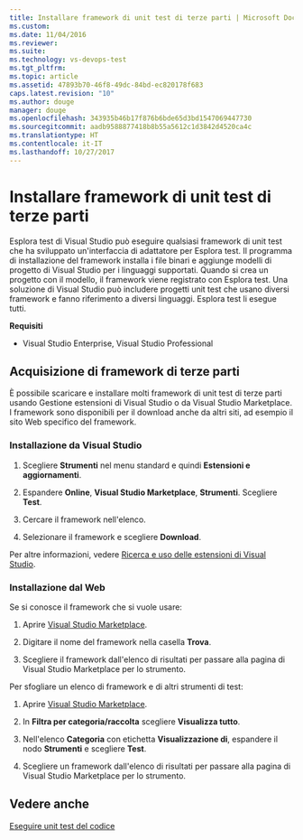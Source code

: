 ```yaml
---
title: Installare framework di unit test di terze parti | Microsoft Docs
ms.custom: 
ms.date: 11/04/2016
ms.reviewer: 
ms.suite: 
ms.technology: vs-devops-test
ms.tgt_pltfrm: 
ms.topic: article
ms.assetid: 47893b70-46f8-49dc-84bd-ec820178f683
caps.latest.revision: "10"
ms.author: douge
manager: douge
ms.openlocfilehash: 343935b46b17f876b6bde65d3bd1547069447730
ms.sourcegitcommit: aadb9588877418b8b55a5612c1d3842d4520ca4c
ms.translationtype: HT
ms.contentlocale: it-IT
ms.lasthandoff: 10/27/2017
---
```

# <a name="install-third-party-unit-test-frameworks"></a>Installare framework di unit test di terze parti
Esplora test di Visual Studio può eseguire qualsiasi framework di unit test che ha sviluppato un'interfaccia di adattatore per Esplora test. Il programma di installazione del framework installa i file binari e aggiunge modelli di progetto di Visual Studio per i linguaggi supportati. Quando si crea un progetto con il modello, il framework viene registrato con Esplora test. Una soluzione di Visual Studio può includere progetti unit test che usano diversi framework e fanno riferimento a diversi linguaggi. Esplora test li esegue tutti.  
  
 **Requisiti**  
  
-   Visual Studio Enterprise, Visual Studio Professional  
  
## <a name="acquiring-third-party-frameworks"></a>Acquisizione di framework di terze parti  
 È possibile scaricare e installare molti framework di unit test di terze parti usando Gestione estensioni di Visual Studio o da Visual Studio Marketplace. I framework sono disponibili per il download anche da altri siti, ad esempio il sito Web specifico del framework.  
  
### <a name="installing-from-visual-studio"></a>Installazione da Visual Studio  
  
1.  Scegliere **Strumenti** nel menu standard e quindi **Estensioni e aggiornamenti**.  
  
2.  Espandere **Online**, **Visual Studio Marketplace**, **Strumenti**. Scegliere **Test**.  
  
3.  Cercare il framework nell'elenco.  
  
4.  Selezionare il framework e scegliere **Download**.  
  
 Per altre informazioni, vedere [Ricerca e uso delle estensioni di Visual Studio](../ide/finding-and-using-visual-studio-extensions.md).  
  
### <a name="installing-from-the-web"></a>Installazione dal Web  
 Se si conosce il framework che si vuole usare:  
  
1.  Aprire [Visual Studio Marketplace](https://marketplace.visualstudio.com/vs).  
  
2.  Digitare il nome del framework nella casella **Trova**.  
  
3.  Scegliere il framework dall'elenco di risultati per passare alla pagina di Visual Studio Marketplace per lo strumento.  
  
 Per sfogliare un elenco di framework e di altri strumenti di test:  
  
1.  Aprire [Visual Studio Marketplace](https://marketplace.visualstudio.com/vs).  
  
2.  In **Filtra per categoria/raccolta** scegliere **Visualizza tutto**.  
  
3.  Nell'elenco **Categoria** con etichetta **Visualizzazione di**, espandere il nodo **Strumenti** e scegliere **Test**.  
  
4.  Scegliere un framework dall'elenco di risultati per passare alla pagina di Visual Studio Marketplace per lo strumento.  
  
## <a name="see-also"></a>Vedere anche  
 [Eseguire unit test del codice](../test/unit-test-your-code.md)
